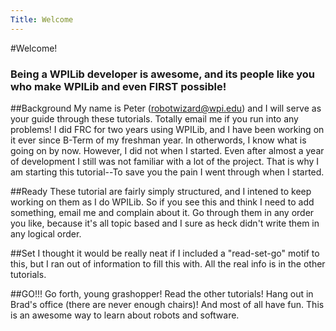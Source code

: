 ```yaml
---
Title: Welcome
---
```

#Welcome!

### Being a WPILib developer is awesome, and its people like you who make WPILib and even FIRST possible!

##Background
My name is Peter (robotwizard@wpi.edu) and I will serve as your guide through these tutorials. Totally email me if you run into any problems! I did FRC for two years using WPILib, and I have been working on it ever since B-Term of my freshman year. In otherwords, I know what is going on by now. However, I did not when I started. Even after almost a year of development I still was not familiar with a lot of the project. That is why I am starting this tutorial--To save you the pain I went through when I started.

##Ready
These tutorial are fairly simply structured, and I intened to keep working on them as I do WPILib. So if you see this and think I need to add something, email me and complain about it. Go through them in any order you like, because it's all topic based and I sure as heck didn't write them in any logical order.

##Set
I thought it would be really neat if I included a "read-set-go" motif to this, but I ran out of information to fill this with. All the real info is in the other tutorials.

##GO!!!
Go forth, young grashopper! Read the other tutorials! Hang out in Brad's office (there are never enough chairs)! And most of all have fun. This is an awesome way to learn about robots and software.
